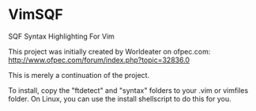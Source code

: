 VimSQF
======

SQF Syntax Highlighting For Vim

This project was initially created by Worldeater on ofpec.com:
http://www.ofpec.com/forum/index.php?topic=32836.0

This is merely a continuation of the project.

To install, copy the "ftdetect" and "syntax" folders to your .vim or vimfiles folder. On Linux, you can use the install shellscript to do this for you.
